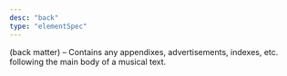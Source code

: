 ```yaml
---
desc: "back"
type: "elementSpec"
---
```


(back matter) – Contains any appendixes, advertisements, indexes, etc. following the
main body of a musical text.